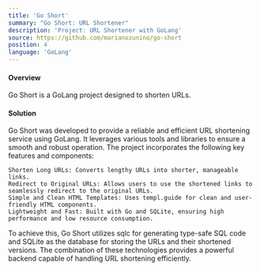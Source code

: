 ```yaml
---
title: 'Go Short'
summary: "Go Short: URL Shortener"
description: 'Project: URL Shortener with GoLang'
source: https://github.com/marianozunino/go-short
position: 4
language: 'GoLang'
---
```

#### Overview

Go Short is a GoLang project designed to shorten URLs.

#### Solution

Go Short was developed to provide a reliable and efficient URL shortening service using GoLang.
It leverages various tools and libraries to ensure a smooth and robust operation.
The project incorporates the following key features and components:

    Shorten Long URLs: Converts lengthy URLs into shorter, manageable links.
    Redirect to Original URLs: Allows users to use the shortened links to seamlessly redirect to the original URLs.
    Simple and Clean HTML Templates: Uses templ.guide for clean and user-friendly HTML components.
    Lightweight and Fast: Built with Go and SQLite, ensuring high performance and low resource consumption.

To achieve this, Go Short utilizes sqlc for generating type-safe SQL code and SQLite as the database for storing the URLs and their shortened versions. The combination of these technologies provides a powerful backend capable of handling URL shortening efficiently.
